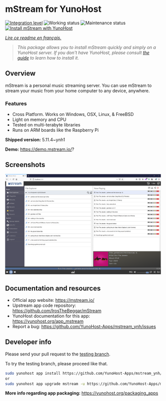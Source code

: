 <!--
N.B.: This README was automatically generated by https://github.com/YunoHost/apps/tree/master/tools/README-generator
It shall NOT be edited by hand.
-->

# mStream for YunoHost

[![Integration level](https://dash.yunohost.org/integration/mstream.svg)](https://dash.yunohost.org/appci/app/mstream) ![Working status](https://ci-apps.yunohost.org/ci/badges/mstream.status.svg) ![Maintenance status](https://ci-apps.yunohost.org/ci/badges/mstream.maintain.svg)  
[![Install mStream with YunoHost](https://install-app.yunohost.org/install-with-yunohost.svg)](https://install-app.yunohost.org/?app=mstream)

*[Lire ce readme en français.](./README_fr.md)*

> *This package allows you to install mStream quickly and simply on a YunoHost server.
If you don't have YunoHost, please consult [the guide](https://yunohost.org/#/install) to learn how to install it.*

## Overview

mStream is a personal music streaming server. You can use mStream to stream your music from your home computer to any device, anywhere.

### Features

- Cross Platform. Works on Windows, OSX, Linux, & FreeBSD
- Light on memory and CPU
- Tested on multi-terabyte libraries
- Runs on ARM boards like the Raspberry Pi


**Shipped version:** 5.11.4~ynh1

**Demo:** https://demo.mstream.io/?

## Screenshots

![Screenshot of mStream](./doc/screenshots/mstreamv5.png)

## Documentation and resources

* Official app website: <https://mstream.io/>
* Upstream app code repository: <https://github.com/IrosTheBeggar/mStream>
* YunoHost documentation for this app: <https://yunohost.org/app_mstream>
* Report a bug: <https://github.com/YunoHost-Apps/mstream_ynh/issues>

## Developer info

Please send your pull request to the [testing branch](https://github.com/YunoHost-Apps/mstream_ynh/tree/testing).

To try the testing branch, please proceed like that.

``` bash
sudo yunohost app install https://github.com/YunoHost-Apps/mstream_ynh/tree/testing --debug
or
sudo yunohost app upgrade mstream -u https://github.com/YunoHost-Apps/mstream_ynh/tree/testing --debug
```

**More info regarding app packaging:** <https://yunohost.org/packaging_apps>
